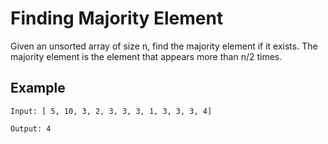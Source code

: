 # Finding Majority Element
Given an unsorted array of size n, find the majority element if it exists. The majority element is the element that appears more than n/2 times.

## Example

```
Input: [ 5, 10, 3, 2, 3, 3, 3, 1, 3, 3, 3, 4]

Output: 4

```

